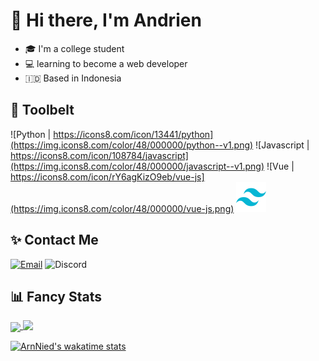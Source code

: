 <!--
**ArnNied/ArnNied** is a ✨ _special_ ✨ repository because its `README.md` (this file) appears on your GitHub profile.

Here are some ideas to get you started:

- 🔭 I’m currently working on ...
- 🌱 I’m currently learning ...
- 👯 I’m looking to collaborate on ...
- 🤔 I’m looking for help with ...
- 💬 Ask me about ...
- 📫 How to reach me: ...
- 😄 Pronouns: ...
- ⚡ Fun fact: ...

Credits
<a href="https://icons8.com/icon/13441/python">Python icon by Icons8</a>
<a href="https://icons8.com/icon/108784/javascript">JavaScript icon by Icons8</a>
<a href="https://icons8.com/icon/rY6agKizO9eb/vue-js">Vue Js icon by Icons8</a>
<a href="https://github.com/anuraghazra/github-readme-stats">Card Stats by Anuraghazra</a>
<a href="https://simpleicons.org/">Various icons</a>

-->

# 👋 Hi there, I'm Andrien

- 🎓 I'm a college student
- 💻 learning to become a web developer
- :indonesia:  Based in Indonesia

## 🧰 Toolbelt

![Python | https://icons8.com/icon/13441/python](https://img.icons8.com/color/48/000000/python--v1.png)
![Javascript | https://icons8.com/icon/108784/javascript](https://img.icons8.com/color/48/000000/javascript--v1.png)
![Vue | https://icons8.com/icon/rY6agKizO9eb/vue-js](https://img.icons8.com/color/48/000000/vue-js.png)
<img src="/icons/tailwindcss.svg" height="48"/>

## ✨ Contact Me

[![Email](https://img.shields.io/badge/Email-arnnied03%40gmail.com-EA4335?logo=gmail)](mailto:arnnied03@gmail.com)
![Discord](https://img.shields.io/badge/Discord-ArnNied%230396-5865F2?logo=discord)

## 📊 Fancy Stats

<a href="https://github.com/anuraghazra/github-readme-stats">
  <img align="center" src="https://github-readme-stats.vercel.app/api/top-langs/?username=ArnNied&theme=github_dark&hide=css" />
</a>
<a href="https://github.com/anuraghazra/github-readme-stats">
  <img align="top" src="https://github-readme-stats.vercel.app/api?username=ArnNied&theme=github_dark&show_icons=true" />
</a>

<!-- [![ArnNied's GitHub stats](https://github-readme-stats.vercel.app/api?username=ArnNied&theme=github_dark&show_icons=true)](https://github.com/anuraghazra/github-readme-stats)

[![Top Langs](https://github-readme-stats.vercel.app/api/top-langs/?username=ArnNied&theme=github_dark&hide=css)](https://github.com/anuraghazra/github-readme-stats) -->

[![ArnNied's wakatime stats](https://github-readme-stats.vercel.app/api/wakatime?username=ArnNied)](https://github.com/anuraghazra/github-readme-stats)

